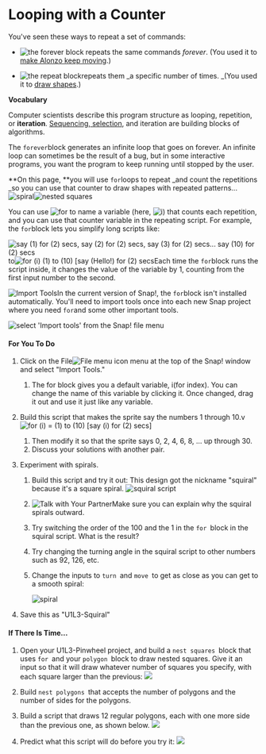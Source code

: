# Looping with a Counter

You've seen these ways to repeat a set of commands:

* ![](http://bjc.edc.org/bjc-r/img/blocks/forever.png "the forever block") repeats the same commands _forever_. \(You used it to [make Alonzo keep moving](http://bjc.edc.org/bjc-r/cur/programming/1-introduction/1-building-an-app/6-keeping-score.html?topic=nyc_bjc%2F1-intro-loops.topic&course=bjc4nyc.html&novideo&noassignment).\)

* ![](http://bjc.edc.org/bjc-r/img/1-introduction/repeat.png "the repeat block")repeats them _a specific number of times. _\(You used it to [draw shapes](http://bjc.edc.org/bjc-r/cur/programming/1-introduction/3-drawing/1-exploring-motion.html?topic=nyc_bjc%2F1-intro-loops.topic&course=bjc4nyc.html&novideo&noassignment).\)

**Vocabulary**

Computer scientists describe this program structure as looping, repetition, or **iteration**. [Sequencing, selection](http://bjc.edc.org/bjc-r/cur/programming/1-introduction/2-gossip-and-greet/4-learning-names.html?topic=nyc_bjc%2F1-intro-loops.topic&course=bjc4nyc.html&novideo&noassignment#AP), and iteration are building blocks of algorithms.

The `forever`block generates an infinite loop that goes on forever. An infinite loop can sometimes be the result of a bug, but in some interactive programs, you want the program to keep running until stopped by the user.

**On this page, **you will use `for`loops to repeat \_and count the repetitions \_so you can use that counter to draw shapes with repeated patterns...![](http://bjc.edc.org/bjc-r/img/prog/spiral.png "spiral")![](http://bjc.edc.org/bjc-r/img/1-introduction/nested-squares.png "nested squares")

You can use ![](http://bjc.edc.org/bjc-r/img/prog/for.png "for") to name a variable \(here, ![](http://bjc.edc.org/bjc-r/img/blocks/variable-i.png "i")\) that counts each repetition, and you can use that counter variable in the repeating script. For example, the `for`block lets you simplify long scripts like:

![](http://bjc.edc.org/bjc-r/img/looping/for-loop-equivalent.png "say \(1\) for \(2\) secs, say \(2\) for \(2\) secs, say \(3\) for \(2\) secs... say \(10\) for \(2\) secs")   to![](http://bjc.edc.org/bjc-r/img/looping/for-loop-drag-i.gif "for \(i\) \(1\) to \(10\) \[say \(Hello!\) for \(2\) secs")Each time the `for`block runs the script inside, it changes the value of the variable by 1, counting from the first input number to the second.$$$$

![](http://bjc.edc.org/bjc-r/img/icons/import-tools.png "Import Tools")In the current version of Snap!, the `for`block isn't installed automatically. You'll need to import tools once into each new Snap project where you need `for`and some other important tools.

![](http://bjc.edc.org/bjc-r/img/1-introduction/import-tools.png "select &apos;Import tools&apos; from the Snap! file menu")

#### For You To Do

1. Click on the File![](http://bjc.edc.org/bjc-r/img/sys/button-file-menu.png "File menu icon") menu at the top of the Snap! window and select "Import Tools."

   1. The for block gives you a default variable, i\(for index\). You can change the name of this variable by clicking it. Once changed, drag it out and use it just like any variable.

2. Build this script that makes the sprite say the numbers 1 through 10.v![](http://bjc.edc.org/bjc-r/img/1-introduction/for-i-1-10-say-i.png "for \(i\) = \(1\) to \(10\) \[say \(i\) for \(2\) secs\]")

   1. Then modify it so that the sprite says 0, 2, 4, 6, 8, ... up through 30.
   2. Discuss your solutions with another pair.

3. Experiment with spirals.

   1. Build this script and try it out: This design got the nickname "squiral" because it's a square spiral.
      ![](http://bjc.edc.org/bjc-r/img/looping/squirral-script.png "squiral script")
 
   2. ![](http://bjc.edc.org/bjc-r/img/icons/talk-with-your-partner.png "Talk with Your Partner")Make sure you can explain why the squiral spirals outward.
   3. Try switching the order of the 100 and the 1 in the `for `block in the squiral script. What is the result?
   4. Try changing the turning angle in the squiral script to other numbers such as 92, 126, etc.
   5. Change the inputs to `turn `and `move `to get as close as you can get to a smooth spiral:
 
      ![](http://bjc.edc.org/bjc-r/img/prog/spiral.png "spiral")

4. Save this as "U1L3-Squiral"

#### If There Is Time...

1. Open your U1L3-Pinwheel project, and build a `nest squares `block that uses `for `and your `polygon `block to draw nested squares. Give it an input so that it will draw whatever number of squares you specify, with each square larger than the previous: ![](http://bjc.edc.org/bjc-r/img/1-introduction/nested-squares.png)
2. Build `nest polygons `that accepts the number of polygons and the number of sides for the polygons.

3. Build a script that draws 12 regular polygons, each with one more side than the previous one, as shown below. ![](http://bjc.edc.org/bjc-r/img/1-introduction/polygons.png)

4. Predict what this script will do before you try it: ![](http://bjc.edc.org/bjc-r/img/1-introduction/nested-fors.png)



